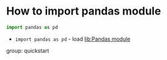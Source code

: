 # How to import pandas module

```python
import pandas as pd
```

- `import pandas as pd` - load [lib:Pandas module](/python-pandas/how-to-install-pandas)

group: quickstart


